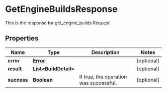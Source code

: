 

# GetEngineBuildsResponse

This is the response for get_engine_builds Request
## Properties

Name | Type | Description | Notes
------------ | ------------- | ------------- | -------------
**error** | [**Error**](Error.md) |  |  [optional]
**result** | [**List&lt;BuildDetail&gt;**](BuildDetail.md) |  |  [optional]
**success** | **Boolean** | If true, the operation was successful. |  [optional]



